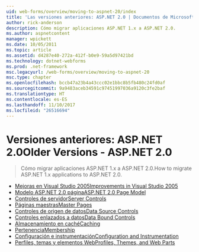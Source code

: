 ```yaml
---
uid: web-forms/overview/moving-to-aspnet-20/index
title: 'Las versiones anteriores: ASP.NET 2.0 | Documentos de Microsoft'
author: rick-anderson
description: Cómo migrar aplicaciones ASP.NET 1.x a ASP.NET 2.0.
ms.author: aspnetcontent
manager: wpickett
ms.date: 10/05/2011
ms.topic: article
ms.assetid: d4287e40-272a-412f-b0e9-59a5d97421bd
ms.technology: dotnet-webforms
ms.prod: .net-framework
msc.legacyurl: /web-forms/overview/moving-to-aspnet-20
msc.type: chapter
ms.openlocfilehash: bccb47a23b4a43ccc02e1bbc8b5fb480c24fd0af
ms.sourcegitcommit: 9a9483aceb34591c97451997036a9120c3fe2baf
ms.translationtype: HT
ms.contentlocale: es-ES
ms.lasthandoff: 11/10/2017
ms.locfileid: "26516694"
---
```

<a name="older-versions---aspnet-20"></a><span data-ttu-id="837a4-103">Versiones anteriores: ASP.NET 2.0</span><span class="sxs-lookup"><span data-stu-id="837a4-103">Older Versions - ASP.NET 2.0</span></span>
====================
> <span data-ttu-id="837a4-104">Cómo migrar aplicaciones ASP.NET 1.x a ASP.NET 2.0.</span><span class="sxs-lookup"><span data-stu-id="837a4-104">How to migrate ASP.NET 1.x applications to ASP.NET 2.0.</span></span>


- [<span data-ttu-id="837a4-105">Mejoras en Visual Studio 2005</span><span class="sxs-lookup"><span data-stu-id="837a4-105">Improvements in Visual Studio 2005</span></span>](improvements-in-visual-studio-2005.md)
- [<span data-ttu-id="837a4-106">Modelo ASP.NET 2.0 página</span><span class="sxs-lookup"><span data-stu-id="837a4-106">ASP.NET 2.0 Page Model</span></span>](the-asp-net-2-0-page-model.md)
- [<span data-ttu-id="837a4-107">Controles de servidor</span><span class="sxs-lookup"><span data-stu-id="837a4-107">Server Controls</span></span>](server-controls.md)
- [<span data-ttu-id="837a4-108">Páginas maestras</span><span class="sxs-lookup"><span data-stu-id="837a4-108">Master Pages</span></span>](master-pages.md)
- [<span data-ttu-id="837a4-109">Controles de origen de datos</span><span class="sxs-lookup"><span data-stu-id="837a4-109">Data Source Controls</span></span>](data-source-controls.md)
- [<span data-ttu-id="837a4-110">Controles enlazados a datos</span><span class="sxs-lookup"><span data-stu-id="837a4-110">Data Bound Controls</span></span>](data-bound-controls.md)
- [<span data-ttu-id="837a4-111">Almacenamiento en caché</span><span class="sxs-lookup"><span data-stu-id="837a4-111">Caching</span></span>](caching.md)
- [<span data-ttu-id="837a4-112">Pertenencia</span><span class="sxs-lookup"><span data-stu-id="837a4-112">Membership</span></span>](membership.md)
- [<span data-ttu-id="837a4-113">Configuración e instrumentación</span><span class="sxs-lookup"><span data-stu-id="837a4-113">Configuration and Instrumentation</span></span>](configuration-and-instrumentation.md)
- [<span data-ttu-id="837a4-114">Perfiles, temas y elementos Web</span><span class="sxs-lookup"><span data-stu-id="837a4-114">Profiles, Themes, and Web Parts</span></span>](profiles-themes-and-web-parts.md)

